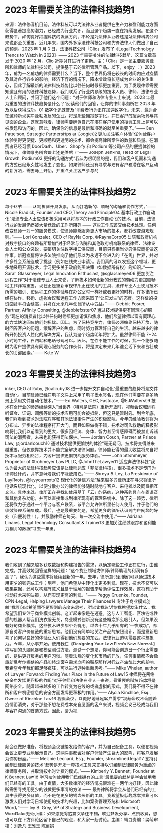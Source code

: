 # 2023 年需要关注的法律科技趋势1

来源：法律修音机目前，法律科技可以为法律从业者提供在生产力和盈利能力方面获得显著提高的潜力，已经成为行业共识，而且这个趋势一直在持续发展。在这个趋势下，如何更好把握科技的发展方向，不论是对法律从业者还是对法律科技公司来说都至关重要。近几年来，国内外多家法律科技公司和先锋法律人们做出了自己的预测。2023 年 1 月 3 日，法律科技公司「Clio」发布了《Legal Technology Trends to Watch in 2023》—— 2023 年需要关注的法律科技趋势，这篇文章首发于 2020 年 12 月，Clio 近期对其进行了更新。注：「Clio」是一家主要服务律所和律师的法律科技公司，提供基于云的律所管理产品。以下，enjoy ：）2023 年，成为一名成功的律师需要什么？当下，整个世界仍将在较长的时间内应对疫情及其对各行各业的影响。经济下行的情况下，降本增效将长期成为企业的关注重心，因此了解最新的法律科技趋势比以往任何时候都更加重要。为了发现律师需要知道且有用的法律科技趋势，我们联系了行业内顶级的技术人员、律师、法律专业人士和顾问，并问了他们这个问题：“对于律师和法律专业人士来说，2023 年最为重要的法律科技趋势是什么？”阅读他们的回答，让你的律师事务所在 2023 年及以后获得成功。01 数字化迅速普及“消费者行为正在加速数字化。未来，最适合在这种新现实中蓬勃发展的企业，将是那些拥抱数字化，并在客户的搜索场景与其见面的企业。这就意味着，律师需要确保自己在潜在客户使用的搜索工具上是可以被发现和访问的。因此，确保你的信息是最新和准确的就至关重要了。”—— Ben Patterson, Strategic Partnerships at Google02 更加关注客户体验“任何使客户体验变得更便捷、更顺畅和更透明的技术，都会提高律所案件的数量和质量。在消费者已经习惯 DoorDash、Uber、Shopify 和 Podium 等公司产品的便捷体验的情况下，律师事务所会跟上还是落后？”—— Joseph Jenkins, Head of Legal Growth, Podium03 更好的沟通方式“我认为很明显的是，我们和客户见面和沟通的方式已经永久性地发生了变化。如果律师还没有寻求与现有客户和潜在客户互动的新方法，需要马上开始，并重点关注客户参与的

# 2023 年需要关注的法律科技趋势2

每个环节 —— 从销售到开具发票，从而打造新的、顺畅的沟通和协作方式。”—— Nicole Bradick, Founder and CEO,Theory and Principle04 基本行政工作自动化“法律专业人士应该积极采用可以将基本的行政工作自动化的技术。目前，法律行业的发展仍然被大量低效的工作所阻碍 —— 这些工作应该交给技术处理。任何改变律师一对一的服务模式，使律师能够服务更大市场的技术，都将改变游戏规则。”—— Lori Gonzalez, CEO of RayNa Corp, @RaynaCorp05 法院和政府机构对数字接口的兴趣有所增加“对于经常与法院和其他政府机构联系的律师、法律专业人士和公众来说，要密切关注数字接口供应商，目前只有相当少的供应商在做这件事。新冠疫情将许多法院推向了他们原以为永远不会进入的「在线」世界，并对许多社会系统造成了挑战（例如在线失业申请）。我们真的可以发掘这个领域，更多地采用开源技术，学习更多关于政府购买决策（如数据所有权）的知识。”—— Sarah Glassmeyer, Legal Innovation Enthusiast, @sglassmeyer06 更加关注远程工作“对于法律专业人士来说，了解技术如何让新的分散式的劳动力更加顺畅地工作非常重要。现在正是重新审视律所正在使用的工具、法律专业人士使用技术所需的培训、使远程工作的体验与在办公室时一样好或者更好的时机，许多律所已经在协作、移动、虚拟会议和远程工作方面采取了“让它发生”的态度。这样做的投资回报率将会很高，并将在未来几年使律所从中受益。”—— Debbie Foster, Partner, Affinity Consulting, @debbiefoster07 通过技术提供更有同理心的服务“现在的消费者比以往任何时候都更加谨慎和焦虑，他们希望律师以富有同理心的方式快速回应他们的担忧。因此，为了保持竞争力，律师必须始终保持开放，随时回答客户的问题，缓解客户的焦虑，同时努力管理好自己的生活。越来越多的律所开始投资人性化的解决方案，我认为这个趋势明年将扩大。虽然律师不能 7*24 小时地工作，但网站和电话号码可以。因此，在你不能工作的时候，找一个能够随时为客户提供具有同理心服务的合作伙伴，将是决定未来几年谁会活下来和茁壮成长的关键因素。”—— Kate W

# 2023 年需要关注的法律科技趋势3

inker, CEO at Ruby, @callruby08 进一步提升文件自动化“最重要的趋势将是文件自动化。目前律师已经在电子文件上采用了电子墨水签名，现在他们需要在更多场景上采用文件自动化技术。”—— Ed Walters, CEO, Fastcase, @EJWalters09 技术在全行业的渗透继续深入“当世界（特别是法院）重新开放时，视频会议和远程听证会、证词、调解等新的技术应用可能会被抵制，但这只是暂时的。到今年底，我们将看到技术对法院程序和其他法律事件产生的积极影响。今年的经验教训将为分布式、异步的法律程序打开大门，而且如果做得不错，技术对司法救助的积极影响将比我们以前看到的更大，很多因经济、身体、智力甚至情感障碍而被禁止诉诸司法的消费者，未来也能获得司法保护。”—— Jordan Couch, Partner at Palace Law, @jordanlcouch10 通过技术提供更愉悦的体验“毫无疑问，技术将变得越来越重要，但仅依靠技术并不能完全解决法律问题。律师能获得的最大收益将来自将技术与服务相结合，为客户提供更愉悦的服务体验。”—— John Strohmeyer, Proprietor of Strohmeyer Law PLLC, @JohnTheLawyer11 适应非法律科技“我认为最大的法律科技趋势应该是让律师适应「非法律科技」。很多技术不是专门为律师设计的，并不意味着我们不能使用它。”—— Shreya B. Ley, La Presidente of LayRoots, @layyourroots12 现代化的通信方法“越来越多的律所正在寻求将律所电话系统现代化，以便分散办公的律师能够随时随地与客户、来电者以及同事相互交流。具体来说，律所正在寻找和使用基于「云」的系统，这种系统具有在线语音和其他复杂功能，并可以直接集成到律所现有的管理系统中。除了这一趋势，律所还将致力于通过一个平台与客户联系，该平台允许律所里任何人使用，并于他们的绩效管理系统集成。最后，也是最重要的是，希望更多的律所认识到门户网站的好处（和便利性！），并鼓励律师在每天、每一次交流中使用。”—— Adriana Linares, Legal Technology Consultant & Trainer13 更加关注绩效跟踪和盈利能力相关的数据“过去一年里，

# 2023 年需要关注的法律科技趋势4

我们收到了越来越多获取数据和构建报告的需求，以确定哪些工作正在进行，由谁完成，并高效地回答这样的问题：“这个执业领域或律师/律师助理的利润有多高？”。我认为这些需求将延续到新的一年。去年，律所意识到他们可以通过技术用更少的钱完成工作；明年，他们希望从中转化出更多利润。现在，技术不仅可以收集数据，还可以构建有意义且易于理解的报告来帮助评估工作效果，这将有助于推动技术采购决策，从而实现更高的利润。"—— Peggy Gruenke, Founder, CPN-Legal, Helping Lawyers Manage Their Finances14 专注于商业模式创新“我倾向以希望而不是预测的态度来思考，所以让我告诉你我希望发生什么：我希望我们专注于商业模式创新。这听起来像是在逃避。这与人工智能、区块链或性感的机器人帮我们洗衣服无关，商业模式创新没有这些概念那么吸引人，但如果没有好的商业模式，这些技术进步都不会有用。过去十年几乎所有的“一夜成功”，都源自对客户价值链的重新思考。他们没有简单地关注产品的按钮设计，而是重新思考了如何以良好的体验让人们得到他们想要的东西。法律行业迫切需要这种想象力。今年，从小事开始。使用我在《Designing Your Law Firm’s New Normal.》中写到的头脑风暴和模型测试方法，测试一个想法，你可能会创造出一个行业需要的、提供更好服务的用户习惯。随着法规的变化和市场的开放，任何事情都不会像重新思考你提供的产品和特定客户需求之间的联系那样对行业产生如此大的影响。我希望今年我们都足够疯狂，可以进行这种重新思考。”—— Mike Whelan, author of Lawyer Forward: Finding Your Place in the Future of Law15 律师将在网络安全中发挥更积极的作用“对于律师和法律专业人士来说，最重要的科技趋势将是网络安全。随着越来越多的工作转变为在线的或者虚拟的形式，我们将不得不在律所和客户机密信息的安全方面发挥更积极的作用。”—— Alycia Kinchloe, Esq., Owner of Kinchloe Law16 视频会议，以更好地满足客户需求“视频会议不会随着疫情而消失，对于那些不想花费成本亲自见面的客户来说，视频会议已经成为我们与客户沟通的首选方式。因此，请为视

# 2023 年需要关注的法律科技趋势5

频会议做好准备，将视频会议链接发给你的客户，并为自己配备工具，以便在视频会议上更专业地展示自己。这两件事都会对客户体验产生巨大的影响，将客户发展为你的粉丝。”—— Melanie Leonard, Esq., Founder, streamlined.legal17 支持订阅制法律服务的技术“趋势是开发一套技术工具来支持以订阅制法律服务为重点的律师事务所，并取消按小时计费的模式。”—— Kimberly Y. Bennett, Founder at K Bennett Law18 学习如何使用我们已经拥有的工具“最重要的趋势是学会使用我们已经有的工具。由于疫情，大多数律所的经济情况很难在一两年内好转，因此律所需要寻找用更少的钱做更多事情的方法 —— 最终律所将学会从他们已经有的工具中获得更多价值，而不是花更多的钱去买新的工具。我希望极低的成本预算可以激发人们对学习日常使用的技术的兴趣，比如案例管理系统和 Microsoft Word。”—— Ivy B. Grey, VP of Strategy and Business Development, WordRake无讼小编：如果您觉得这篇文章还不错，欢迎转发分享、点赞收藏，您也可以在下方评论区留下自己的观点，和大家一起讨论。主编：靖力责编：梁萌审核：刘逸凡 王雅玉 陈丽娟

